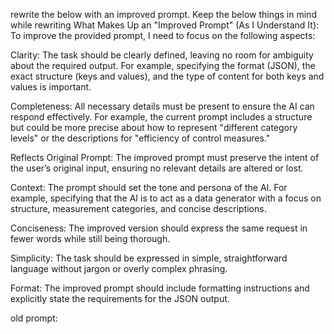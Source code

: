 rewrite the below with an improved prompt. Keep the below things in mind while rewriting
What Makes Up an "Improved Prompt" (As I Understand It):
To improve the provided prompt, I need to focus on the following aspects:

Clarity: The task should be clearly defined, leaving no room for ambiguity about the required output. For example, specifying the format (JSON), the exact structure (keys and values), and the type of content for both keys and values is important.

Completeness: All necessary details must be present to ensure the AI can respond effectively. For example, the current prompt includes a structure but could be more precise about how to represent "different category levels" or the descriptions for "efficiency of control measures."

Reflects Original Prompt: The improved prompt must preserve the intent of the user’s original input, ensuring no relevant details are altered or lost.

Context: The prompt should set the tone and persona of the AI. For example, specifying that the AI is to act as a data generator with a focus on structure, measurement categories, and concise descriptions.

Conciseness: The improved version should express the same request in fewer words while still being thorough.

Simplicity: The task should be expressed in simple, straightforward language without jargon or overly complex phrasing.

Format: The improved prompt should include formatting instructions and explicitly state the requirements for the JSON output.

old prompt: